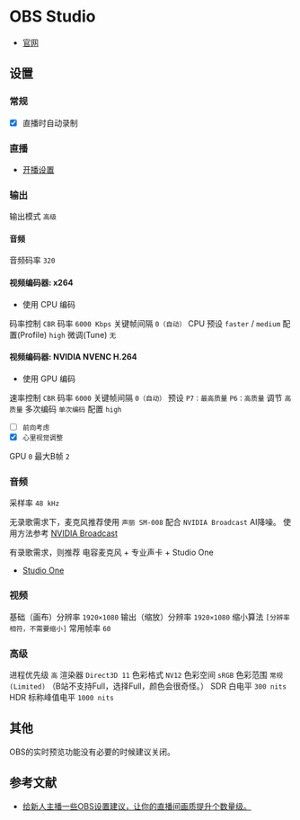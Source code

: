 # OBS Studio

- [官网](https://obsproject.com/)

## 设置

### 常规

- [x] 直播时自动录制

### 直播

- [开播设置](https://link.bilibili.com/p/center/index#/my-room/start-live)

### 输出

输出模式 `高级`

#### 音频

音频码率 `320`

#### 视频编码器: x264

- 使用 CPU 编码

码率控制 `CBR`
码率 `6000 Kbps`
关键帧间隔 `0（自动）`
CPU 预设 `faster` / `medium`
配置(Profile) `high`
微调(Tune) `无`

#### 视频编码器: NVIDIA NVENC H.264

- 使用 GPU 编码

速率控制 `CBR`
码率 `6000`
关键帧间隔 `0（自动）`
预设 `P7：最高质量` `P6：高质量`
调节 `高质量`
多次编码 `单次编码`
配置 `high`

- [ ] `前向考虑`
- [x] `心里视觉调整`

GPU `0`
最大B帧 `2`

### 音频

采样率 `48 kHz`

无录歌需求下，麦克风推荐使用 `声丽 SM-008`
配合 `NVIDIA Broadcast` AI降噪。
使用方法参考 [NVIDIA Broadcast](./Broadcast.md)

有录歌需求，则推荐 电容麦克风 + 专业声卡 + Studio One

- [Studio One](https://www.presonus.com/en/studio-one-pricing.html)

### 视频

基础（画布）分辨率 `1920×1080`
输出（缩放）分辨率 `1920×1080`
缩小算法 `[分辨率相符，不需要缩小]`
常用帧率 `60`

### 高级

进程优先级 `高`
渲染器 `Direct3D 11`
色彩格式 `NV12`
色彩空间 `sRGB`
色彩范围 `常规(Limited)` （B站不支持Full，选择Full，颜色会很奇怪。）
SDR 白电平 `300 nits`
HDR 标称峰值电平 `1000 nits`

## 其他

OBS的实时预览功能没有必要的时候建议关闭。

## 参考文献

- [给新人主播一些OBS设置建议，让你的直播间画质提升个数量级。](https://www.bilibili.com/read/cv7482412/)
